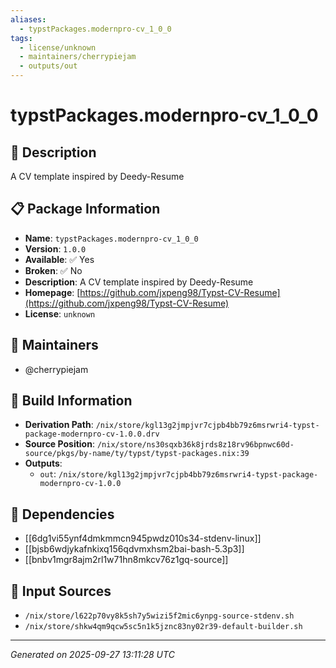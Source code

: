 ```yaml
---
aliases:
  - typstPackages.modernpro-cv_1_0_0
tags:
  - license/unknown
  - maintainers/cherrypiejam
  - outputs/out
---
```


# typstPackages.modernpro-cv_1_0_0

## 📝 Description

A CV template inspired by Deedy-Resume

## 📋 Package Information

- **Name**: `typstPackages.modernpro-cv_1_0_0`
- **Version**: `1.0.0`
- **Available**: ✅ Yes
- **Broken**: ✅ No
- **Description**: A CV template inspired by Deedy-Resume
- **Homepage**: [https://github.com/jxpeng98/Typst-CV-Resume](https://github.com/jxpeng98/Typst-CV-Resume)
- **License**: `unknown`
## 👥 Maintainers

- @cherrypiejam


## 🔧 Build Information

- **Derivation Path**: `/nix/store/kgl13g2jmpjvr7cjpb4bb79z6msrwri4-typst-package-modernpro-cv-1.0.0.drv`
- **Source Position**: `/nix/store/ns30sqxb36k8jrds8z18rv96bpnwc60d-source/pkgs/by-name/ty/typst/typst-packages.nix:39`
- **Outputs**:
  - `out`:  `/nix/store/kgl13g2jmpjvr7cjpb4bb79z6msrwri4-typst-package-modernpro-cv-1.0.0`

## 🔗 Dependencies

- [[6dg1vi55ynf4dmkmmcn945pwdz010s34-stdenv-linux]]
- [[bjsb6wdjykafnkixq156qdvmxhsm2bai-bash-5.3p3]]
- [[bnbv1mgr8ajm2rl1w71hn8mkcv76z1gq-source]]

## 📁 Input Sources

- `/nix/store/l622p70vy8k5sh7y5wizi5f2mic6ynpg-source-stdenv.sh`
- `/nix/store/shkw4qm9qcw5sc5n1k5jznc83ny02r39-default-builder.sh`

---
*Generated on 2025-09-27 13:11:28 UTC*
